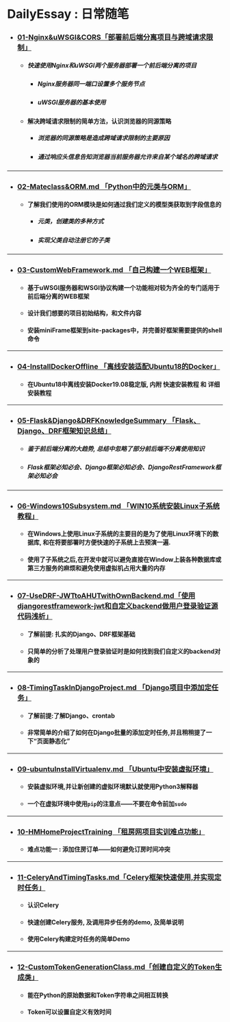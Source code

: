 # DailyEssay : 日常随笔

- ### [01-Nginx&uWSGI&CORS「部署前后端分离项目与跨域请求限制」](https://github.com/kerbalwzy/DailyEssay/blob/master/01-Nginx%26uWSGI%26CORS.md)

  - ##### 快速使用Nginx和uWSGI两个服务器部署一个前后端分离的项目

    - ##### Nginx服务器同一端口设置多个服务节点

    - ##### uWSGI服务器的基本使用

  - #### 解决跨域请求限制的简单方法，认识浏览器的同源策略

    - ##### 浏览器的同源策略是造成跨域请求限制的主要原因

    - ##### 通过响应头信息告知浏览器当前服务器允许来自某个域名的跨域请求

----

- ### [02-Mateclass&ORM.md 「Python中的元类与ORM」](https://github.com/kerbalwzy/DailyEssay/blob/master/02-Mateclass%26ORM.md)

  - #### 了解我们使用的ORM模块是如何通过我们定义的模型类获取到字段信息的

    - ##### 元类，创建类的多种方式

    - ##### 实现父类自动注册它的子类

----

- ### [03-CustomWebFramework.md 「自己构建一个WEB框架」](https://github.com/kerbalwzy/DailyEssay/blob/master/03-CustomWebFramework.md)

  - #### 基于uWSGI服务器和WSGI协议构建一个功能相对较为齐全的专门适用于前后端分离的WEB框架

  - #### 设计我们想要的项目初始结构，和文件内容

  - #### 安装miniFrame框架到site-packages中，并完善好框架需要提供的shell命令

----

- ###  [04-InstallDockerOffline 「离线安装适配Ubuntu18的Docker」](https://github.com/kerbalwzy/DailyEssay/tree/master/04-InstallDockerOffline)

  - #### 在Ubuntu18中离线安装Docker19.08稳定版, 内附 快速安装教程 和 详细安装教程

----

- ### [05-Flask&Django&DRFKnowledgeSummary 「Flask、Django、DRF框架知识总结」](https://github.com/kerbalwzy/DailyEssay/tree/master/05-Flask%26Django%26DRFKnowledgeSummary)

  - ##### 鉴于前后端分离的大趋势, 总结中忽略了部分前后端不分离使用知识

  - ##### Flask框架必知必会、Django框架必知必会、DjangoRestFramework框架必知必会

----

- ### [06-Windows10Subsystem.md 「WIN10系统安装Linux子系统教程」](https://github.com/kerbalwzy/DailyEssay/blob/master/06-Windows10Subsystem.md)

  - #### 在Windows上使用Linux子系统的主要目的是为了使用Linux环境下的数据库, 和在将要部署时方便快速的子系统上去预演一遍.

  - #### 使用了子系统之后,在开发中就可以避免直接在Window上装各种数据库或第三方服务的麻烦和避免使用虚拟机占用大量的内存

---

- ### [07-UseDRF-JWTtoAHUTwithOwnBackend.md「使用djangorestframework-jwt和自定义backend做用户登录验证源代码浅析」](https://github.com/kerbalwzy/DailyEssay/blob/master/07-UseDRF-JWTtoAHUTwithOwnBackend.md)

  - #### 了解前提: 扎实的Django、DRF框架基础

  - #### 只简单的分析了处理用户登录验证时是如何找到我们自定义的backend对象的

----

- ### [08-TimingTaskInDjangoProject.md 「Django项目中添加定任务」](https://github.com/kerbalwzy/DailyEssay/blob/master/08-TimingTaskInDjangoProject.md)

  - #### 了解前提:了解Django、crontab

  - #### 非常简单的介绍了如何在Django批量的添加定时任务,并且稍稍提了一下“页面静态化”

---

- ### [09-ubuntuInstallVirtualenv.md 「Ubuntu中安装虚拟环境」](https://github.com/kerbalwzy/DailyEssay/blob/master/09-ubuntuInstallVirtualenv.md)

  - #### 安装虚拟环境,并让新创建的虚拟环境默认就使用Python3解释器

  - #### 一个在虚拟环境中使用`pip`的注意点——不要在命令前加`sudo`

---

- ### [10-HMHomeProjectTraining 「租房网项目实训难点功能」](https://github.com/kerbalwzy/DailyEssay/tree/master/10-HMHomeProjectTraining)

  - #### 难点功能一 : 添加住房订单——如何避免订房时间冲突

---

- ### [11-CeleryAndTimingTasks.md「Celery框架快速使用,并实现定时任务」](https://github.com/kerbalwzy/DailyEssay/blob/master/11-CeleryAndTimingTasks.md)

  - #### 认识Celery

  - #### 快速创建Celery服务, 及调用异步任务的demo, 及简单说明

  - #### 使用Celery构建定时任务的简单Demo

---

- ### [12-CustomTokenGenerationClass.md「创建自定义的Token生成类」](<https://github.com/kerbalwzy/DailyEssay/blob/master/12-CustomTokenGenerationClass.md>)

  - #### 能在Python的原始数据和Token字符串之间相互转换

  - #### Token可以设置自定义有效时间